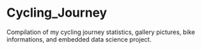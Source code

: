 # Cycling_Journey
Compilation of my cycling journey statistics, gallery pictures, bike informations, and embedded data science project.
